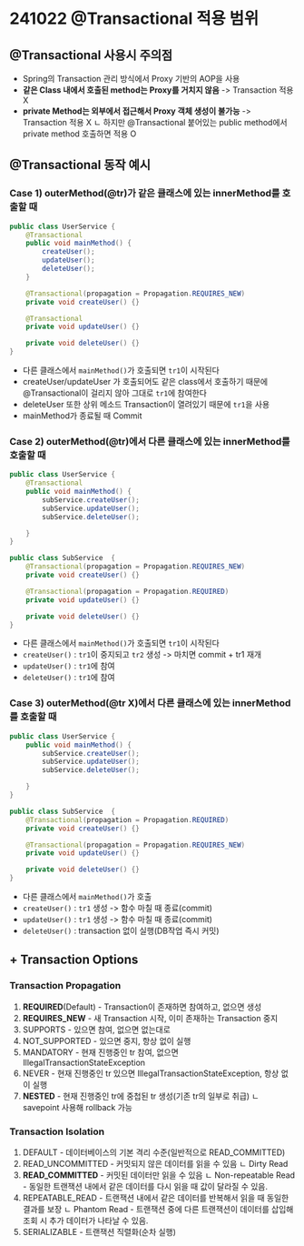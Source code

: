 # 241022 @Transactional 적용 범위

## @Transactional 사용시 주의점
- Spring의 Transaction 관리 방식에서 Proxy 기반의 AOP을 사용
- **같은 Class 내에서 호출된 method는 Proxy를 거치지 않음** -> Transaction 적용 X
- **private Method는 외부에서 접근해서 Proxy 객체 생성이 불가능** -> Transaction 적용 X
ㄴ 하지만 @Transactional 붙어있는 public method에서 private method 호출하면 적용 O

## @Transactional 동작 예시

### Case 1) outerMethod(@tr)가 같은 클래스에 있는 innerMethod를 호출할 때
```java
public class UserService {
    @Transactional
    public void mainMethod() {
        createUser();
        updateUser();
        deleteUser();
    }

    @Transactional(propagation = Propagation.REQUIRES_NEW)
    private void createUser() {}

    @Transactional
    private void updateUser() {}

    private void deleteUser() {}
}
``` 
- 다른 클래스에서 `mainMethod()`가 호출되면 `tr1`이 시작된다
- createUser/updateUser 가 호출되어도 같은 class에서 호출하기 때문에 @Transactional이 걸리지 않아 그대로 `tr1`에 참여한다
- deleteUser 또한 상위 메소드 Transaction이 열려있기 때문에 `tr1`을 사용
- mainMethod가 종료될 때 Commit

### Case 2) outerMethod(@tr)에서 다른 클래스에 있는 innerMethod를 호출할 때
```java
public class UserService {
    @Transactional
    public void mainMethod() {
        subService.createUser();
        subService.updateUser();
        subService.deleteUser();

    }
}

public class SubService  {
    @Transactional(propagation = Propagation.REQUIRES_NEW)
    private void createUser() {}

    @Transactional(propagation = Propagation.REQUIRED)
    private void updateUser() {}

    private void deleteUser() {}
}
``` 
- 다른 클래스에서 `mainMethod()`가 호출되면 `tr1`이 시작된다
- `createUser()` : `tr1`이 중지되고 `tr2` 생성 -> 마치면 commit + tr1 재개
- `updateUser()` : `tr1`에 참여
- `deleteUser()` : `tr1`에 참여

### Case 3) outerMethod(@tr X)에서 다른 클래스에 있는 innerMethod를 호출할 때
```java
public class UserService {
    public void mainMethod() {
        subService.createUser();
        subService.updateUser();
        subService.deleteUser();

    }
}

public class SubService  {
    @Transactional(propagation = Propagation.REQUIRED)
    private void createUser() {}

    @Transactional(propagation = Propagation.REQUIRES_NEW)
    private void updateUser() {}

    private void deleteUser() {}
}
``` 
- 다른 클래스에서 `mainMethod()`가 호출
- `createUser()` : `tr1` 생성 -> 함수 마칠 때 종료(commit)
- `updateUser()` : `tr1` 생성 -> 함수 마칠 때 종료(commit)
- `deleteUser()` : transaction 없이 실행(DB작업 즉시 커밋)


## + Transaction Options

### Transaction Propagation
1. **REQUIRED**(Default) - Transaction이 존재하면 참여하고, 없으면 생성
2. **REQUIRES_NEW** - 새 Transaction 시작, 이미 존재하는 Transaction 중지
3. SUPPORTS - 있으면 참여, 없으면 없는대로
4. NOT_SUPPORTED - 있으면 중지, 항상 없이 실행
5. MANDATORY - 현재 진행중인 tr 참여, 없으면 IllegalTransactionStateException
6. NEVER - 현재 진행중인 tr 있으면 IllegalTransactionStateException, 항상 없이 실행
7. **NESTED** - 현재 진행중인 tr에 중첩된 tr 생성(기존 tr의 일부로 취급)
ㄴ savepoint 사용해 rollback 가능

### Transaction Isolation
1. DEFAULT - 데이터베이스의 기본 격리 수준(일반적으로 READ_COMMITTED)
2. READ_UNCOMMITTED - 커밋되지 않은 데이터를 읽을 수 있음
ㄴ Dirty Read
3. **READ_COMMITTED** - 커밋된 데이터만 읽을 수 있음
ㄴ Non-repeatable Read - 동일한 트랜잭션 내에서 같은 데이터를 다시 읽을 때 값이 달라질 수 있음.
4. REPEATABLE_READ - 트랜잭션 내에서 같은 데이터를 반복해서 읽을 때 동일한 결과를 보장
ㄴ Phantom Read - 트랜잭션 중에 다른 트랜잭션이 데이터를 삽입해 조회 시 추가 데이터가 나타날 수 있음.
5. SERIALIZABLE - 트랜잭션 직렬화(순차 실행)
